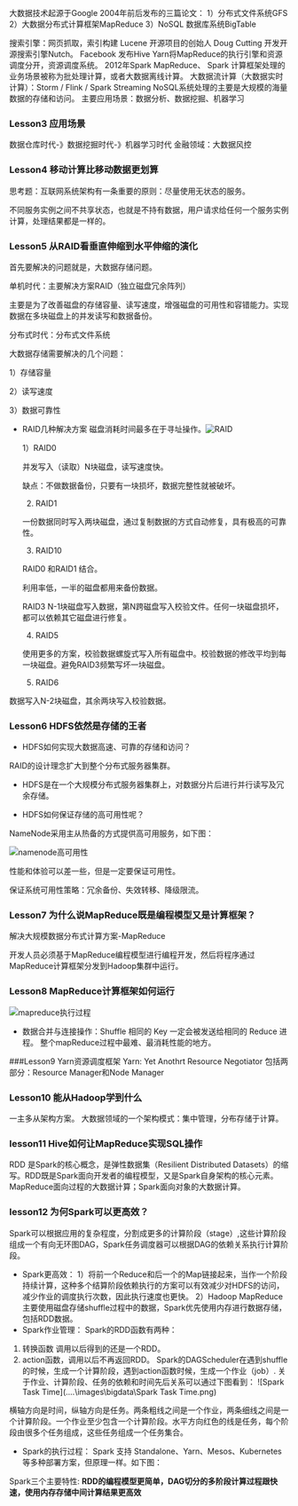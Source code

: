 大数据技术起源于Google 2004年前后发布的三篇论文：
1）分布式文件系统GFS
2）大数据分布式计算框架MapReduce
3）NoSQL 数据库系统BigTable

搜索引擎：网页抓取，索引构建
Lucene 开源项目的创始人 Doug Cutting 开发开源搜索引擎Nutch。
Facebook 发布Hive
Yarn将MapReduce的执行引擎和资源调度分开，资源调度系统。
2012年Spark
MapReduce、 Spark 计算框架处理的业务场景被称为批处理计算，或者大数据离线计算。
大数据流计算（大数据实时计算）：Storm / Flink / Spark Streaming
NoSQL系统处理的主要是大规模的海量数据的存储和访问。
主要应用场景：数据分析、数据挖掘、机器学习

### Lesson3  应用场景
数据仓库时代-》数据挖掘时代-》机器学习时代
金融领域：大数据风控

### Lesson4  移动计算比移动数据更划算

思考题：互联网系统架构有一条重要的原则：尽量使用无状态的服务。

不同服务实例之间不共享状态，也就是不持有数据，用户请求给任何一个服务实例计算，处理结果都是一样的。

### Lesson5  从RAID看垂直伸缩到水平伸缩的演化

首先要解决的问题就是，大数据存储问题。

单机时代：主要解决方案RAID（独立磁盘冗余阵列）

主要是为了改善磁盘的存储容量、读写速度，增强磁盘的可用性和容错能力。实现数据在多块磁盘上的并发读写和数据备份。

分布式时代：分布式文件系统

大数据存储需要解决的几个问题：

1）存储容量

2）读写速度

3）数据可靠性

- RAID几种解决方案
磁盘消耗时间最多在于寻址操作。![RAID](..\..\images\bigdata\RAID.jpg)

  1）RAID0

  并发写入（读取）N块磁盘，读写速度快。

  缺点：不做数据备份，只要有一块损坏，数据完整性就被破坏。

  2) RAID1

  一份数据同时写入两块磁盘，通过复制数据的方式自动修复，具有极高的可靠性。

  3) RAID10

  RAID0 和RAID1 结合。

  利用率低，一半的磁盘都用来备份数据。

  RAID3  N-1块磁盘写入数据，第N跨磁盘写入校验文件。任何一块磁盘损坏，都可以依赖其它磁盘进行修复。

  4) RAID5

  使用更多的方案，校验数据螺旋式写入所有磁盘中。校验数据的修改平均到每一块磁盘。避免RAID3频繁写坏一块磁盘。

  5) RAID6

数据写入N-2块磁盘，其余两块写入校验数据。

### Lesson6  HDFS依然是存储的王者

- HDFS如何实现大数据高速、可靠的存储和访问？

RAID的设计理念扩大到整个分布式服务器集群。

- HDFS是在一个大规模分布式服务器集群上，对数据分片后进行并行读写及冗余存储。

- HDFS如何保证存储的高可用性呢？

NameNode采用主从热备的方式提供高可用服务，如下图：

![namenode高可用性](..\..\images\bigdata\namenode高可用性.png)



性能和体验可以差一些，但是一定要保证可用性。

保证系统可用性策略：冗余备份、失效转移、降级限流。

### Lesson7 为什么说MapReduce既是编程模型又是计算框架？

解决大规模数据分布式计算方案-MapReduce

开发人员必须基于MapReduce编程模型进行编程开发，然后将程序通过MapReduce计算框架分发到Hadoop集群中运行。

### Lesson8 MapReduce计算框架如何运行
![mapreduce执行过程](..\..\images\bigdata\mapreduce执行过程.png)

- 数据合并与连接操作：Shuffle
相同的 Key 一定会被发送给相同的 Reduce 进程。
整个mapReduce过程中最难、最消耗性能的地方。

###Lesson9 Yarn资源调度框架
Yarn: Yet Anothrt Resource Negotiator
包括两部分：Resource Manager和Node Manager

### Lesson10 能从Hadoop学到什么
一主多从架构方案。
大数据领域的一个架构模式：集中管理，分布存储于计算。

### lesson11 Hive如何让MapReduce实现SQL操作

RDD 是Spark的核心概念，是弹性数据集（Resilient Distributed Datasets）的缩写。RDD既是Spark面向开发者的编程模型，又是Spark自身架构的核心元素。
MapReduce面向过程的大数据计算；Spark面向对象的大数据计算。

### lesson12 为何Spark可以更高效？
Spark可以根据应用的复杂程度，分割成更多的计算阶段（stage）,这些计算阶段组成一个有向无环图DAG，Spark任务调度器可以根据DAG的依赖关系执行计算阶段。
- Spark更高效：
1）将前一个Reduce和后一个的Map链接起来，当作一个阶段持续计算，这种多个结算阶段依赖执行的方案可以有效减少对HDFS的访问，减少作业的调度执行次数，因此执行速度也更快。
2）Hadoop MapReduce主要使用磁盘存储shuffle过程中的数据，Spark优先使用内存进行数据存储，包括RDD数据。
- Spark作业管理：
Spark的RDD函数有两种：
1) 转换函数 调用以后得到的还是一个RDD。
2) action函数，调用以后不再返回RDD。
Spark的DAGScheduler在遇到shuffle的时候，生成一个计算阶段，遇到action函数时候，生成一个作业（job）.
关于作业、计算阶段、任务的依赖和时间先后关系可以通过下图看到：
![Spark Task Time](..\..\images\bigdata\Spark Task Time.png)

横轴方向是时间，纵轴方向是任务。两条粗线之间是一个作业，两条细线之间是一个计算阶段。一个作业至少包含一个计算阶段。水平方向红色的线是任务，每个阶段由很多个任务组成，这些任务组成一个任务集合。

- Spark的执行过程：
Spark 支持 Standalone、Yarn、Mesos、Kubernetes等多种部署方案，但原理一样。如下图：

Spark三个主要特性: **RDD的编程模型更简单，DAG切分的多阶段计算过程跟快速，使用内存存储中间计算结果更高效**

















